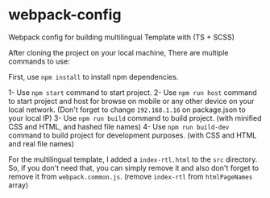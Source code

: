 # webpack-config
Webpack config for building multilingual Template with (TS + SCSS)


After cloning the project on your local machine, There are multiple commands to use:

First, use ```npm install``` to install npm dependencies.

1- Use ```npm start``` command to start project.
2- Use ```npm run host``` command to start project and host for browse on mobile or any other device on your local network. (Don't forget to change ```192.168.1.16``` on package.json to your local IP)
3- Use ```npm run build``` command to build project. (with minified CSS and HTML, and hashed file names)
4- Use ```npm run build-dev``` command to build project for development purposes. (with CSS and HTML and real file names)

For the multilingual template, I added a ```index-rtl.html``` to the ```src``` directory. So, if you don't need that, you can simply remove it and also don't forget to remove it from ```webpack.common.js```. (remove ```index-rtl``` from ```htmlPageNames``` array)
